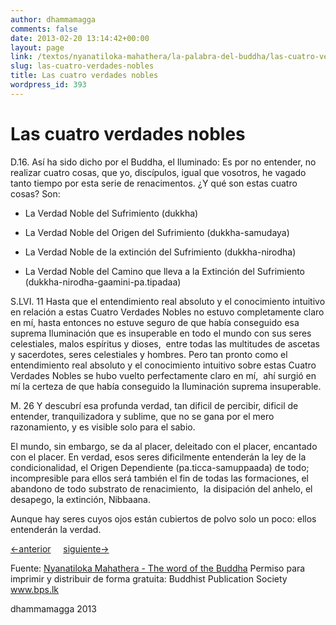 ```yaml
---
author: dhammamagga
comments: false
date: 2013-02-20 13:14:42+00:00
layout: page
link: /textos/nyanatiloka-mahathera/la-palabra-del-buddha/las-cuatro-verdades-nobles/
slug: las-cuatro-verdades-nobles
title: Las cuatro verdades nobles
wordpress_id: 393
---
```


# Las cuatro verdades nobles


D.16.
Así ha sido dicho por el Buddha, el Iluminado:
Es por no entender, no realizar cuatro cosas, que yo, discípulos, igual que vosotros, he vagado tanto tiempo por esta serie de renacimentos. ¿Y qué son estas cuatro cosas? Son:



	
  * La Verdad Noble del Sufrimiento (dukkha)

	
  * La Verdad Noble del Origen del Sufrimiento (dukkha-samudaya)

	
  * La Verdad Noble de la extinción del Sufrimiento (dukkha-nirodha)

	
  * La Verdad Noble del Camino que lleva a la Extinción del Sufrimiento (dukkha-nirodha-gaamini-pa.tipadaa)


S.LVI. 11
Hasta que el entendimiento real absoluto y el conocimiento intuitivo en relación a estas Cuatro Verdades Nobles no estuvo completamente claro en mí, hasta entonces no estuve seguro de que había conseguido esa suprema Iluminación que es insuperable en todo el mundo con sus seres celestiales, malos espíritus y dioses,  entre todas las multitudes de ascetas y sacerdotes, seres celestiales y hombres. Pero tan pronto como el entendimiento real absoluto y el conocimiento intuitivo sobre estas Cuatro Verdades Nobles se hubo vuelto perfectamente claro en mí,  ahí surgió en mí la certeza de que había conseguido la Iluminación suprema insuperable.

M. 26
Y descubrí esa profunda verdad, tan dificil de percibir, dificil de entender, tranquilizadora y sublime, que no se gana por el mero razonamiento, y es visible solo para el sabio.

El mundo, sin embargo, se da al placer, deleitado con el placer, encantado con el placer. En verdad, esos seres dificilmente entenderán la ley de la condicionalidad, el Origen Dependiente (pa.ticca-samuppaada) de todo; incompresible para ellos será también el fin de todas las formaciones, el abandono de todo substrato de renacimiento,  la disipación del anhelo, el desapego, la extinción, Nibbaana.

Aunque hay seres cuyos ojos están cubiertos de polvo solo un poco: ellos entenderán la verdad.


[<-anterior](http://dhammamagga.wordpress.com/textos/nyanatiloka-mahathera/la-palabra-del-buddha/)     [siguiente->](http://dhammamagga.wordpress.com/textos/nyanatiloka-mahathera/la-palabra-del-buddha/la-verdad-noble-del-sufrimiento/)




Fuente: [Nyanatiloka Mahathera - The word of the Buddha](http://www.enabling.org/ia/vipassana/Archive/N/Nyanatiloka/WOB/index.html)
Permiso para imprimir y distribuir de forma gratuita:
Buddhist Publication Society
www.bps.lk




dhammamagga 2013
